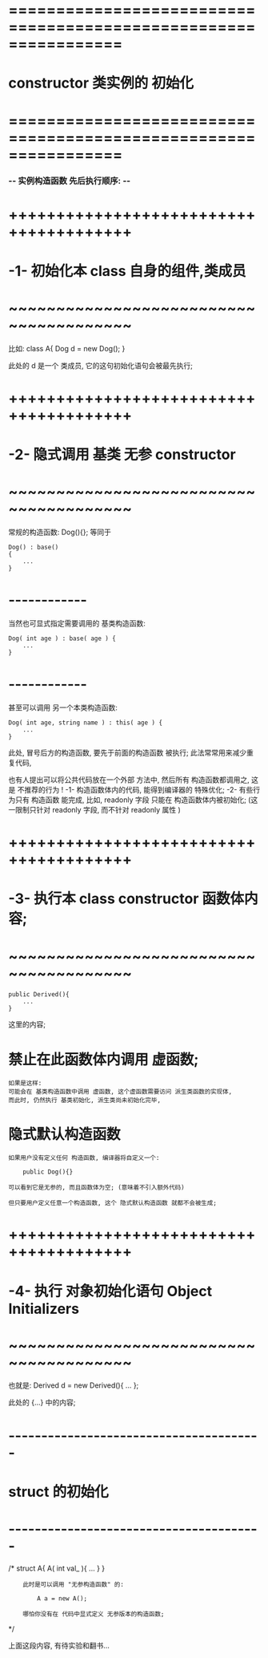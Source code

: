 # ================================================================ #
#              constructor  类实例的 初始化
# ================================================================ #



### -- 实例构造函数 先后执行顺序: -- ###

# +++++++++++++++++++++++++++++++++++++++ #
# -1- 初始化本 class 自身的组件,类成员
# ~~~~~~~~~~~~~~~~~~~~~~~~~~~~~~~~~~~~~~~ #
比如:
	class A{
		Dog d = new Dog();
	}

此处的 d 是一个 类成员, 它的这句初始化语句会被最先执行;


# +++++++++++++++++++++++++++++++++++++++ #
# -2- 隐式调用 基类 无参 constructor
# ~~~~~~~~~~~~~~~~~~~~~~~~~~~~~~~~~~~~~~~ #

常规的构造函数: Dog(){}; 等同于 

    Dog() : base()
    {
        ...
    }

# ------------ #
当然也可显式指定需要调用的 基类构造函数:

    Dog( int age ) : base( age ) {
        ...
    }

# ------------ #
甚至可以调用 另一个本类构造函数:

    Dog( int age, string name ) : this( age ) {
        ...
    }

此处, 冒号后方的构造函数, 要先于前面的构造函数 被执行;
此法常常用来减少重复代码,

也有人提出可以将公共代码放在一个外部 方法中, 然后所有 构造函数都调用之,
这是 不推荐的行为 !
    -1-
        构造函数体内的代码, 能得到编译器的 特殊优化;
    -2- 
        有些行为只有 构造函数 能完成,
        比如, readonly 字段 只能在 构造函数体内被初始化;
        (这一限制只针对 readonly 字段, 而不针对 readonly 属性 ) 



# +++++++++++++++++++++++++++++++++++++++ #
# -3- 执行本 class constructor 函数体内容;
# ~~~~~~~~~~~~~~~~~~~~~~~~~~~~~~~~~~~~~~~ #
	
	public Derived(){
		...
	}

这里的内容;

# 禁止在此函数体内调用 虚函数;
    如果是这样:
    可能会在 基类构造函数中调用 虚函数, 这个虚函数需要访问 派生类函数的实现体,
    而此时, 仍然执行 基类初始化, 派生类尚未初始化完毕,

# 隐式默认构造函数
    如果用户没有定义任何 构造函数, 编译器将自定义一个:

        public Dog(){}

    可以看到它是无参的, 而且函数体为空; (意味着不引入额外代码)
    
    但只要用户定义任意一个构造函数, 这个 隐式默认构造函数 就都不会被生成;



# +++++++++++++++++++++++++++++++++++++++ #
# -4- 执行 对象初始化语句 Object Initializers
# ~~~~~~~~~~~~~~~~~~~~~~~~~~~~~~~~~~~~~~~ #
也就是:
	Derived d = new Derived(){ ... };

此处的 {...} 中的内容;




# --------------------------------------- #
#       struct 的初始化
# --------------------------------------- #

/*
        struct A{
            A( int val_ ){ ... }
        }

        此时是可以调用 "无参构造函数" 的:

            A a = new A();

        哪怕你没有在 代码中显式定义 无参版本的构造函数;
*/

上面这段内容, 有待实验和翻书...











